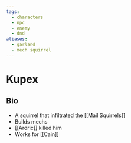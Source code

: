 ```yaml
---
tags:
  - characters
  - npc
  - enemy
  - dnd
aliases:
  - garland
  - mech squirrel
---
```

# Kupex
## Bio
- A squirrel that infiltrated the [[Mail Squirrels]]
- Builds mechs
- [[Ardric]] killed him
- Works for [[Cain]]